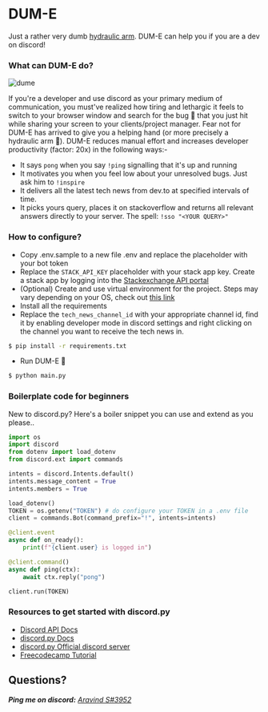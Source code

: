 # DUM-E
Just a rather very dumb [hydraulic arm](https://marvelcinematicuniverse.fandom.com/wiki/Dum-E_and_U). DUM-E can help you if you are a dev on discord!

### What can DUM-E do?

![dume](https://user-images.githubusercontent.com/78845005/199965503-55d14a44-536a-4c0d-a0ff-e7698abe0836.gif)

If you're a developer and use discord as your primary medium of communication, you must've realized how tiring and lethargic it feels to switch to your browser window and search for the bug 🐛 that you just hit while sharing your screen to your clients/project manager. Fear not for DUM-E has arrived to give you a helping hand (or more precisely a hydraulic arm 🦾). DUM-E reduces manual effort and increases developer productivity (factor: 20x) in the following ways:-

- It says `pong` when you say `!ping` signalling that it's up and running
- It motivates you when you feel low about your unresolved bugs. Just ask him to `!inspire`
- It delivers all the latest tech news from dev.to at specified intervals of time.
- It picks yours query, places it on stackoverflow and returns all relevant answers directly to your server. The spell: `!sso "<YOUR QUERY>"`

### How to configure?
- Copy .env.sample to a new file .env and replace the placeholder with your bot token
- Replace the `STACK_API_KEY` placeholder with your stack app key. Create a stack app by logging into the [Stackexchange API portal](http://stackapps.com/apps/oauth/register)
- (Optional) Create and use virtual environment for the project. Steps may vary depending on your OS, check out [this link](https://docs.python.org/3/tutorial/venv.html)
- Install all the requirements
- Replace the `tech_news_channel_id` with your appropriate channel id, find it by enabling developer mode in discord settings and right clicking on the channel you want to receive the tech news in.
```bash
$ pip install -r requirements.txt
```
- Run DUM-E 🎉
```bash
$ python main.py
```

### Boilerplate code for beginners
New to discord.py? Here's a boiler snippet you can use and extend as you please..
```python
import os
import discord
from dotenv import load_dotenv
from discord.ext import commands

intents = discord.Intents.default()
intents.message_content = True
intents.members = True

load_dotenv()
TOKEN = os.getenv("TOKEN") # do configure your TOKEN in a .env file
client = commands.Bot(command_prefix="!", intents=intents)

@client.event
async def on_ready():
    print(f"{client.user} is logged in")

@client.command()
async def ping(ctx):
    await ctx.reply("pong")

client.run(TOKEN)
```

### Resources to get started with discord.py
- [Discord API Docs](https://discord.com/developers/docs/intro)
- [discord.py Docs](https://discordpy.readthedocs.io/en/stable/)
- [discord.py Official discord server](https://discord.gg/r3sSKJJ)
- [Freecodecamp Tutorial](https://www.youtube.com/watch?v=SPTfmiYiuok)

## Questions?
_**Ping me on discord:**_ _[Aravind S#3952](https://discord.com/users/900961892774854677)_
